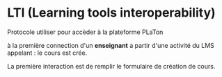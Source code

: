 
# LTI (Learning tools interoperability)  

Protocole utiliser pour accèder  à la plateforme PLaTon 

à la première connection d'un **enseignant** a partir d'une activité du LMS appelant : le cours est crée.

La première interaction est de remplir le formulaire de création de cours.

